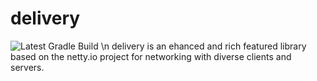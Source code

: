 # delivery
![Latest Gradle Build](https://github.com/AntiBotDeluxe/delivery/workflows/Latest%20Gradle%20Build/badge.svg)
\n
delivery is an ehanced and rich featured library based on the netty.io project for networking with diverse clients and servers.

